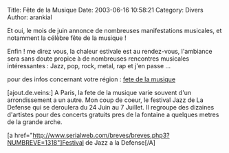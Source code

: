 Title: Fête de la Musique
Date: 2003-06-16 10:58:21
Category: Divers
Author: arankial

Et oui, le mois de juin annonce de nombreuses manifestations musicales, et notamment la célèbre fête de la musique ! 

Enfin ! me direz vous, la chaleur estivale est au rendez-vous, l'ambiance sera sans doute propice à de nombreuses rencontres musicales intéressantes :
Jazz, pop, rock, metal, rap et j'en passe ...

pour des infos concernant votre région :
[fete de la musique](http://fetedelamusique.culture.fr/)

[ajout.de.veins:]
A Paris, la fete de la musique varie souvent d'un arrondissement a un autre. Mon coup de coeur, le festival Jazz de La Defense qui se deroulera du 24 Juin au 7 Juillet.
Il regroupe des dizaines d'artistes pour des concerts gratuits pres de la fontaine a quelques metres de la grande arche.

[a href="http://www.serialweb.com/breves/breves.php3?NUMBREVE=1318"]Festival de Jazz a la Defense[/A]